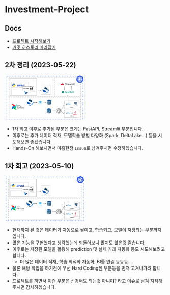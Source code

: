 # Investment-Project

## Docs

- [프로젝트 시작해보기](./docs/command.md)
- [커밋 히스토리 따라잡기](./docs/commit_history.md)

## 2차 정리 (2023-05-22)

<img src="./static/Chapter2.png" width="50%" />

- 1차 회고 이후로 추가된 부분은 크게는 FastAPI, Streamlit 부분입니다.
- 이후로는 추가 데이터 적재, 모델학습 방법 다양화 (Spark, DeltaLake...) 등을 시도해보면 좋겠습니다.
- Hands-On 해보시면서 미흡한점 `Issue`로 남겨주시면 수정하겠습니다.

## 1차 회고 (2023-05-10)

<img src="./static/Chapter1.png" width="50%" />

- 현재까지 된 것은 데이터가 자동으로 쌓이고, 학습되고, 모델이 저장되는 부분까지 입니다.
- 많은 기능을 구현했다고 생각했는데 되돌아보니 많지도 않은것 같습니다.
- 이후로는 저장된 모델을 활용해 prediction 및 실제 거래 자동화 등도 시도해보려고 합니다.
    - 더 많은 데이터 적재, 학습 최적화 자동화, BI툴 연결 등등등....
- 물론 해당 작업을 하기전에 우선 Hard Coding된 부분등을 먼저 고쳐나가려 합니다.
- 프로젝트를 하면서 이런 부분은 신경써도 되는것 아니야? 라고 이슈로 남겨 지적해주시면 감사하겠습니다.

